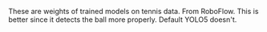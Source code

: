 These are weights of trained models on tennis data. From RoboFlow.
This is better since it detects the ball more properly. Default YOLO5 doesn't.